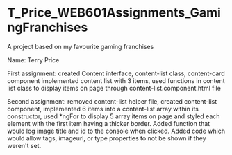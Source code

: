 # T_Price_WEB601Assignments_GamingFranchises
 A project based on my favourite gaming franchises

Name: Terry Price

First assignment:   created Content interface, content-list class, content-card component
                    implemented content list with 3 items, used functions in content list
                    class to display items on page through content-list.component.html file

Second assignment:  removed content-list helper file, created content-list component, implemented
                    6 items into a content-list array within its constructor, used *ngFor to display
                    5 array items on page and styled each element with the first item having a thicker
                    border. Added function that would log image title and id to the console when clicked.
                    Added code which would allow tags, imageurl, or type properties to not be shown if 
                    they weren't set.